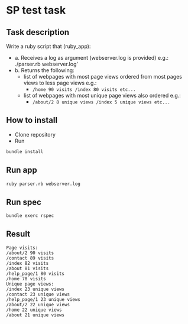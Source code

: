 # SP test task
## Task description
Write a ruby script that (ruby_app):    
* a. Receives a log as argument (webserver.log is provided) e.g.: ./parser.rb webserver.log’
* b. Returns the following:
    * list of webpages with most page views ordered from most pages views to less page views e.g.:
        * `/home 90 visits /index 80 visits etc...` 
    * list of webpages with most unique page views also ordered e.g.:
        * `/about/2 8 unique views /index 5 unique views etc...`

## How to install
  * Clone repository
  * Run
  ```bash
  bundle install 
  ```

## Run app
```bash
ruby parser.rb webserver.log
```

## Run spec
```bash
bundle exerc rspec
```

## Result 
```
Page visits:
/about/2 90 visits
/contact 89 visits
/index 82 visits
/about 81 visits
/help_page/1 80 visits
/home 78 visits
Unique page views:
/index 23 unique views
/contact 23 unique views
/help_page/1 23 unique views
/about/2 22 unique views
/home 22 unique views
/about 21 unique views
```